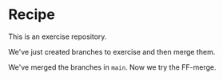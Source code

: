 # Recipe

This is an exercise repository.

We've just created branches to exercise and then merge them.

We've merged the branches in `main`. Now we try the FF-merge.
